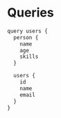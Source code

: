 # Queries

```javascript
query users {
  person {
    name
    age
    skills
  }

  users {
    id
    name
    email
  }
}
```
